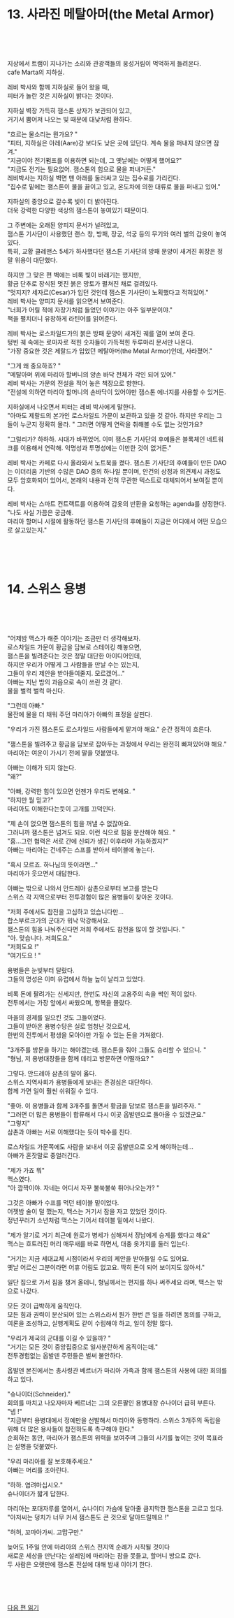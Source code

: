 # 13. 사라진 메탈아머(the Metal Armor) <br>
<br><br><br>

지상에서 트램이 지나가는 소리와 관광객들의 웅성거림이 먹먹하게 들려온다. <br>
cafe Marta의 지하실.<br>

레비 박사와 함께 지하실로 들어 왔을 때, <br>
피터가 놀란 것은 지하실이 밝다는 것이다. <br>

지하실 벽장 가득히 잼스톤 상자가 보관되어 있고, <br>
거기서 뿜어져 나오는 빛 때문에 대낮처럼 환하다. <br>

"흐르는 물소리는 뭔가요? " <br>
"피터, 지하실은 아레(Aare)강 보다도 낮은 곳에 있단다. 계속 물을 퍼내지 않으면 잠겨." <br>
"지금이야 전기펌프를 이용하면 되는데, 그 옛날에는 어떻게 했어요?" <br>
"지금도 전기는 필요없어. 잼스톤의 힘으로 물을 퍼내거든." <br>
레비박사는 지하실 벽면 맨 아래를 둘러싸고 있는 집수로를 가리킨다. <br>
"집수로 밑에는 잼스톤이 물을 끓이고 있고, 온도차에 의한 대류로 물을 퍼내고 있어." <br>

지하실의 중앙으로 갈수록 빛이 더 밝아진다. <br>
더욱 강력한 다양한 색상의 잼스톤이 놓여있기 때문이다.<br>

그 주변에는 오래된 양피지 문서가 널려있고, <br>
잼스톤 기사단이 사용했던 랜스 창, 방패, 장궁, 석궁 등의 무기와 여러 벌의 갑옷이 놓여있다. <br>
특히, 교황 클레맨스 5세가 하사했다던 잼스톤 기사단의 방패 문양이 새겨진 휘장은 정말 위용이 대단했다. <br>

하지만 그 맞은 편 벽에는 비록 빛이 바래기는 했지만, <br>
황금 단추로 장식된 멋진 붉은 망토가 펼쳐진 채로 걸려있다.<br>
"멋지지? 세자르(Cesar)가 입던 것인데 잼스톤 기사단이 노획했다고 적혀있어." <br>
레비 박사는 양피지 문서를 읽으면서 보여준다.<br>
"너희가 어릴 적에 자장가처럼 들었던 이야기는 아주 일부분이야."<br>
책을 펼치더니 유창하게 라틴어를 읽어준다.<br>

레비 박사는 로스차일드가의 붉은 방패 문양이 새겨진 궤를 열어 보여 준다. <br>
텅빈 궤 속에는 로마자로 적힌 숫자들이 가득적힌 두루마리 문서만 나온다.<br>
"가장 중요한 것은 제랄드가 입었던 메탈아머(the Metal Armor)인데, 사라졌어." <br>

"그게 왜 중요하죠? " <br>
"메탈아머 위에 마리아 할버니의 양손 바닥 전체가 각인 되어 있어." <br>
레비 박사는 가문의 전설을 적어 놓은 책장으로 향한다.<br>
"전설에 의하면 마리아 할머니의 손바닥이 있어야만 잼스톤 에너지를 사용할 수 있거든. <br>

지하실에서 나오면서 피터는 레비 박사에게 말한다.<br>
"아마도 제랄드의 본가인 로스차일드 가문이 보관하고 있을 것 같아.
하지만 우리는 그들이 누군지 정확히 몰라. "
그러면 어떻게 연락을 취해볼 수도 없는 것인가요?

"그럴리가? 하하하. 시대가 바뀌었어. 
이미 잼스톤 기사단의 후예들은 블록체인 네트워크를 이용해서 연락해.
익명성과 투명성에는 이만한 것이 없거든."

레비 박사는 카페로 다시 올라와서 노트북을 켰다. 
잼스톤 기사단의 후예들이 만든 DAO는 이더리움 기반의 수많은 DAO 중의 하나일 뿐이며,
안건의 상정과 의견제시 과정도 모두 암호화되어 있어서, 본래의 내용과 전혀 무관한 텍스트로 대체되어서 보여질 뿐이다.  

레비 박사는 스마트 컨트랙트를 이용하여 갑옷의 반환을 요청하는 agenda를 상정한다.<br>
"나도 사실 가끔은 궁금해. <br>
마리아 할머니 시절에 활동하던 잼스톤 기사단의 후예들이 지금은 어디에서 어떤 모습으로 살고있는지." <br>

<br><br><br>

# 14. 스위스 용병 <br>
<br><br><br>

"어제밤 맥스가 해준 이야기는 조금만 더 생각해보자.<br>
로스차일드 가문이 황금을 담보로 스테이킹 해놓으면, <br>
잼스톤을 빌려준다는 것은 정말 대단한 아이디어인데, <br>
하지만 우리가 어떻게 그 사람들을 만날 수는 있는지, <br>
그들이 우리 제안을 받아들여줄지. 모르겠어..." <br>
아빠는 지난 밤의 과음으로 속이 쓰린 것 같다. <br>
물을 벌컥 벌컥 마신다. <br>

"그런데 아빠."<br>
물잔에 물을 더 채워 주던 마리아가 아빠의 표정을 살핀다.<br>

"우리가 가진 잼스톤도 로스차일드 사람들에게 맡겨야 해요."
순간 정적이 흐른다. <br>

"잼스톤을 빌려주고 황금을 담보로 잡아두는 과정에서 우리는 완전히 빠져있어야 해요." <br>
마리아는 여운이 가시기 전에 말을 덧붙였다. <br>

아빠는 이해가 되지 않는다. <br>
"왜?"<br>

"아빠, 강력한 힘이 있으면 언젠가 우리도 변해요. "<br>
"하지만 뭘 믿고?" <br>
마리아도 이해한다는듯이 고개를 끄덕인다. <br>

"제 손이 없으면 잼스톤의 힘을 꺼낼 수 없잖아요. <br>
그러니까 잼스톤은 넘겨도 되요. 이런 식으로 힘을 분산해야 해요. "<br>
"흠...그런 협력은 서로 간에 신뢰가 생긴 이후라야 가능하겠지?" <br>
아빠는 마리아는 건네주는 스프를 받아서 테이블에 놓는다.<br>

"혹시 모르죠. 하나님의 뜻이라면..." <br>
마리아가 웃으면서 대답한다. <br>

아빠는 밖으로 나와서 안드레아 삼촌으로부터 보고를 받는다 <br>
스위스 각 지역으로부터 전투경험이 많은 용병들이 찾아온 것이다. <br>

"저희 주에서도 참전을 고심하고 있습니다만... <br>
합스부르크가의 군대가 워낙 막강해서요. <br>
잼스톤의 힘을 나눠주신다면 저희 주에서도 참전을 많이 할 것입니다. "<br>
"아. 맞습니다. 저희도요."<br>
"저희도요 !" <br>
"여기도요 ! " <br>

용병들은 눈빛부터 달랐다. <br>
그들의 명성은 이미 유럽에서 하늘 높이 날리고 있었다. <br>

비록 돈에 팔려가는 신세지만, 한번도 자신의 고용주의 속을 썩인 적이 없다. <br>
전투에서는 가장 앞에서 싸웠으며, 항복을 몰랐다. <br>

마을의 경제를 일으킨 것도 그들이었다. <br>
그들이 받아온 용병수당은 실로 엄청난 것으로서, <br>
한번의 전투에서 평생을 모아야만 가질 수 있는 돈을 가져왔다. <br>

"3개주를 방문을 하기는 해야겠는데. 잼스톤을 줘야 그들도 승리할 수 있으니. "<br>
"형님, 저 용병대장들을 함께 데리고 방문하면 어떨까요? " <br>

그렇다. 안드레아 삼촌의 말이 옳다. <br>
스위스 지역사회가 용병들에게 보내는 존경심은 대단하다. <br>
함께 가면 일이 훨씬 쉬워질 수 있다. <br>

"좋아. 이 용병들과 함께 3개주를 돌면서 황금을 담보로 잼스톤을 빌려주자. "<br>
"그러면 더 많은 용병들이 합류해서 다시 이곳 옵발덴으로 돌아올 수 있겠군요."<br>
"그렇지"<br>
삼촌과 아빠는 서로 이해했다는 듯이 박수를 친다. <br>

로스차일드 가문쪽에도 사람을 보내서 이곳 옵발덴으로 오게 해야하는데...<br>
아빠가 혼잣말로 중얼러긴다. <br>

"제가 가죠 뭐"<br>
맥스였다.<br>
"아 깜짝이야. 자네는 어디서 자꾸 불쑥불쑥 튀어나오는가? "<br>

그것은 아빠가 수프를 먹던 테이블 밑이었다. <br>
어젯밤 술이 덜 깼는지, 맥스는 거기서 잠을 자고 있었던 것이다. <br>
정넌꾸러기 소년처럼 맥스는 기어서 테이블 밑에서 나왔다. <br>

"제가 알기로 거기 최근에 원로가 병세가 심해져서 장남에게 승계를 했다고 해요"<br>
맥스는 흐트러진 머리 매무새를 바로 하면서, 대충 옷가지를 둘러 입는다. <br>

"거기는 지금 세대교체 시점이라서 우리의 제안을 받아들일 수도 있어요. <br> 
옛날 어르신 그분이라면 어휴 어림도 없고요. 딱히 돈이 되어 보이지도 않아서."<br>

일단 집으로 가서 짐을 챙겨 올테니, 형님께서는 편지를 하나 써주세요 라며, 맥스는 밖으로 나갔다. <br>

모든 것이 급박하게 움직인다. <br>
모든 힘과 권력이 분산되어 있는 스위스라서 뭔가 한번 큰 일을 하려면 동의를 구하고,<br>
여론을 조성하고, 실행계획도 같이 수립해야 하고, 일이 정말 많다. <br>

"우리가 제국의 군대를 이길 수 있을까? "<br>
"거기는 모든 것이 중앙집중으로 일사분란하게 움직이는데." <br>
전투경험없는 옵발덴 주민들은 벌써 불안하다. <br>

옵발덴 본진에서는 총사령관 베르너가 마리아 가족과 함께 잼스톤의 사용에 대한 회의를 하고 있다. <br>

"슈나이더(Schneider)."<br>
회의를 마치고 나오자마자 베르너는 그의 오른팔인 용병대장 슈나이더 급히 부른다. <br>
"넵 !"<br>
"지금부터 용병대에서 정예만을 선발해서 마리아와 동행하라. 
스위스 3개주의 독립을 위해 더 많은 용사들이 참전하도록 촉구해야 한다."<br>
순회하는 동안, 마리아가 잼스톤의 위력을 보여주며 그들의 사기를 높이는 것이 목표라는 설명을 덧붙였다. <br>

"우리 마리아를 잘 보호해주세요."<br>
아빠는 머리를 조아린다. <br>

"하하. 염려마십시오." <br>
슈나이더가 짧게 답한다. <br>

마리아는 포대자루를 열어서, 슈나이더 가슴에 달아줄 큼지막한 잼스톤을 고르고 있다. <br>
"아저씨는 덩치가 너무 커서 잼스톤도 큰 것으로 달아드릴께요 !"<br>

"허허, 꼬마아가씨. 고맙구만." <br>

늦어도 1주일 안에 마리아의 스위스 전지역 순례가 시작될 것이다 <br>
새로운 세상을 만난다는 설레임에 마리아는 잠을 못들고, 할머니 방으로 갔다.<br>
두 사람은 오랫만에 잼스톤 전설에 대해 밤새 이야기 한다.<br>

<br><br><br>

[다음 편 읽기](2-01_(KR)the_rise_of_switzerland_2.md)